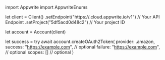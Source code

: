 import Appwrite
import AppwriteEnums

let client = Client()
    .setEndpoint("https://<REGION>.cloud.appwrite.io/v1") // Your API Endpoint
    .setProject("5df5acd0d48c2") // Your project ID

let account = Account(client)

let success = try await account.createOAuth2Token(
    provider: .amazon,
    success: "https://example.com", // optional
    failure: "https://example.com", // optional
    scopes: [] // optional
)

